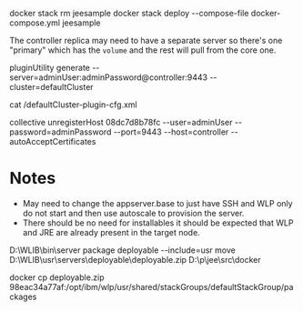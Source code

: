 docker stack rm jeesample
docker stack  deploy --compose-file docker-compose.yml jeesample

The controller replica may need to have a separate server so there's one "primary" which has the `volume` and the rest will pull from the core one.


pluginUtility generate  --server=adminUser:adminPassword@controller:9443  --cluster=defaultCluster

cat /defaultCluster-plugin-cfg.xml

collective unregisterHost 08dc7d8b78fc --user=adminUser --password=adminPassword --port=9443 --host=controller --autoAcceptCertificates

# Notes

* May need to change the appserver.base to just have SSH and WLP only do not start and then use autoscale to provision the server.
* There should be no need for installables it should be expected that WLP and JRE are already present in the target node.

D:\WLIB\bin\server package deployable --include=usr 
move D:\WLIB\usr\servers\deployable\deployable.zip D:\p\jee\src\docker

docker cp deployable.zip 98eac34a77af:/opt/ibm/wlp/usr/shared/stackGroups/defaultStackGroup/packages